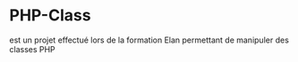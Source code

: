 # PHP-Class
est un projet effectué lors de la formation Elan permettant de manipuler des classes PHP
